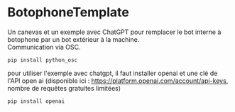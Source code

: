 # BotophoneTemplate

Un canevas et un exemple avec ChatGPT pour remplacer le bot interne à botophone par un bot extérieur à la machine.<br/>
Communication via OSC.

<code>pip install python_osc</code>

pour utiliser l'exemple avec chatgpt, il faut installer openai et une clé de l'API open ai (disponible ici : https://platform.openai.com/account/api-keys, nombre de requêtes gratuites limitées)

<code>pip install openai</code>
